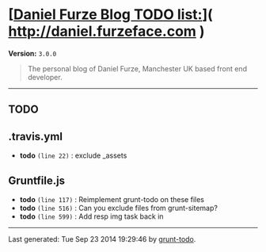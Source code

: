 # [[Daniel Furze Blog TODO list:](http://daniel.furzeface.com)]( http://daniel.furzeface.com )

**Version:** `3.0.0`

> The personal blog of Daniel Furze, Manchester UK based front end developer.

* * *

## TODO

## .travis.yml

-  **todo** `(line 22)` : exclude _assets

## Gruntfile.js

-  **todo** `(line 117)` : Reimplement grunt-todo on these files
-  **todo** `(line 516)` : Can you exclude files from grunt-sitemap?
-  **todo** `(line 599)` : Add resp img task back in


* * *

Last generated: Tue Sep 23 2014 19:29:46 by [grunt-todo](https://github.com/leny/grunt-todo).
